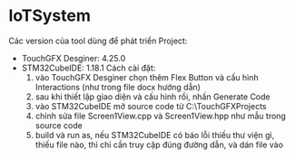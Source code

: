 # IoTSystem
Các version của tool dùng để phát triển Project:
- TouchGFX Desginer: 4.25.0
- STM32CubeIDE: 1.18.1
  Cách cài đặt:
  1. vào TouchGFX Desginer chọn thêm Flex Button và cấu hình Interactions (như trong file docx hướng dẫn)
  2. sau khi thiết lập giao diện và cấu hình rồi, nhấn Generate Code
  3. vào STM32CubeIDE mở source code từ C:\TouchGFXProjects
  4. chỉnh sửa file Screen1View.cpp và Screen1View.hpp như mẫu trong source code
  5. build và run as, nếu STM32CubeIDE có báo lỗi thiếu thư viện gì, thiếu file nào, thì chỉ cần truy cập đúng đường dẫn, và dán file vào
